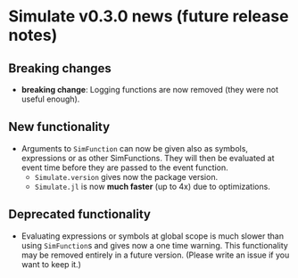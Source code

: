 # Simulate v0.3.0 news (future release notes)

## Breaking changes
- **breaking change**: Logging functions are now removed (they were not useful
  enough).

## New functionality
- Arguments to `SimFunction` can now be given also as symbols, expressions or as
  other SimFunctions. They will then be evaluated at event time before they are
  passed to the event function.
  - `Simulate.version` gives now the package version.
  - `Simulate.jl` is now **much faster** (up to 4x) due to optimizations.

## Deprecated functionality
- Evaluating expressions or symbols at global scope is much slower than using
  `SimFunction`s and gives now a one time warning. This functionality may be
  removed entirely in a future version. (Please write an issue if you want to
  keep it.)

